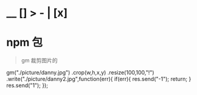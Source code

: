 #  __  []   >   -  |  [x]

# npm 包  

>  gm 裁剪图片的

gm("./picture/danny.jpg")
    .crop(w,h,x,y)
    .resize(100,100,"!")
    .write("./picture/danny2.jpg",function(err){
    if(err){
        res.send("-1");
        return;
    }
    res.send("1");
});


